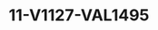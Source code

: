 ---
title: 11-V1127-VAL1495
image: 11-V1127-VAL1495.jpg
brand: valentini-couture
layout: vestito
---